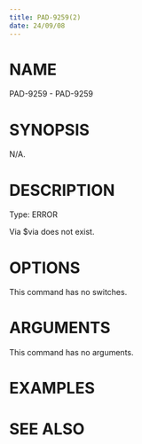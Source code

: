 ```yaml
---
title: PAD-9259(2)
date: 24/09/08
---
```


# NAME

PAD-9259 - PAD-9259

# SYNOPSIS

N/A.

# DESCRIPTION

Type: ERROR

Via $via does not exist.

# OPTIONS

This command has no switches.

# ARGUMENTS

This command has no arguments.

# EXAMPLES

# SEE ALSO
